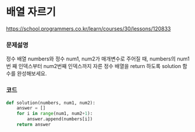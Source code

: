 # 배열 자르기
https://school.programmers.co.kr/learn/courses/30/lessons/120833

### 문제섫명
정수 배열 numbers와 정수 num1, num2가 매개변수로 주어질 때, numbers의 num1번 째 인덱스부터 num2번째 인덱스까지 자른 정수 배열을 return 하도록 solution 함수를 완성해보세요.


### 코드
```python
def solution(numbers, num1, num2):
    answer = []
    for i in range(num1, num2+1):
        answer.append(numbers[i])
    return answer
```
